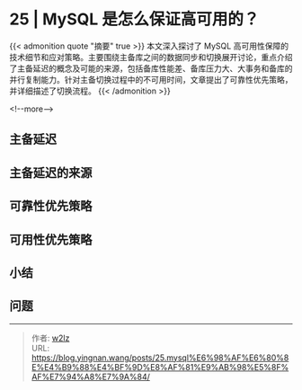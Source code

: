 # 25 | MySQL 是怎么保证高可用的？


{{&lt; admonition quote &#34;摘要&#34; true &gt;}}
本文深入探讨了 MySQL 高可用性保障的技术细节和应对策略。主要围绕主备库之间的数据同步和切换展开讨论，重点介绍了主备延迟的概念及可能的来源，包括备库性能差、备库压力大、大事务和备库的并行复制能力。针对主备切换过程中的不可用时间，文章提出了可靠性优先策略，并详细描述了切换流程。
{{&lt; /admonition &gt;}}

&lt;!--more--&gt;

## 主备延迟

## 主备延迟的来源

## 可靠性优先策略

## 可用性优先策略

## 小结

## 问题


---

> 作者: [w2lz](https://github.com/w2lz)  
> URL: https://blog.yingnan.wang/posts/25.mysql%E6%98%AF%E6%80%8E%E4%B9%88%E4%BF%9D%E8%AF%81%E9%AB%98%E5%8F%AF%E7%94%A8%E7%9A%84/  

